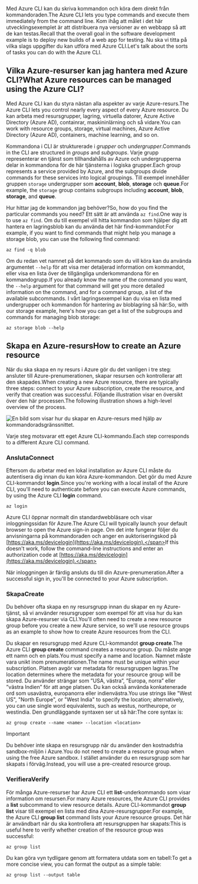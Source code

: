 <span data-ttu-id="18c6a-101">Med Azure CLI kan du skriva kommandon och köra dem direkt från kommandoraden.</span><span class="sxs-lookup"><span data-stu-id="18c6a-101">The Azure CLI lets you type commands and execute them immediately from the command line.</span></span> <span data-ttu-id="18c6a-102">Kom ihåg att målet i det här utvecklingsexemplet är att distribuera nya versioner av en webbapp så att de kan testas.</span><span class="sxs-lookup"><span data-stu-id="18c6a-102">Recall that the overall goal in the software development example is to deploy new builds of a web app for testing.</span></span> <span data-ttu-id="18c6a-103">Nu ska vi titta på vilka slags uppgifter du kan utföra med Azure CLI.</span><span class="sxs-lookup"><span data-stu-id="18c6a-103">Let's talk about the sorts of tasks you can do with the Azure CLI.</span></span>

## <a name="what-azure-resources-can-be-managed-using-the-azure-cli"></a><span data-ttu-id="18c6a-104">Vilka Azure-resurser kan jag hantera med Azure CLI?</span><span class="sxs-lookup"><span data-stu-id="18c6a-104">What Azure resources can be managed using the Azure CLI?</span></span>

<span data-ttu-id="18c6a-105">Med Azure CLI kan du styra nästan alla aspekter av varje Azure-resurs.</span><span class="sxs-lookup"><span data-stu-id="18c6a-105">The Azure CLI lets you control nearly every aspect of every Azure resource.</span></span> <span data-ttu-id="18c6a-106">Du kan arbeta med resursgrupper, lagring, virtuella datorer, Azure Active Directory (Azure AD), containrar, maskininlärning och så vidare.</span><span class="sxs-lookup"><span data-stu-id="18c6a-106">You can work with resource groups, storage, virtual machines, Azure Active Directory (Azure AD), containers, machine learning, and so on.</span></span>

<span data-ttu-id="18c6a-107">Kommandona i CLI är strukturerade i _grupper_ och _undergrupper_.</span><span class="sxs-lookup"><span data-stu-id="18c6a-107">Commands in the CLI are structured in _groups_ and _subgroups_.</span></span> <span data-ttu-id="18c6a-108">Varje grupp representerar en tjänst som tillhandahålls av Azure och undergrupperna delar in kommandona för de här tjänsterna i logiska grupper.</span><span class="sxs-lookup"><span data-stu-id="18c6a-108">Each group represents a service provided by Azure, and the subgroups divide commands for these services into logical groupings.</span></span> <span data-ttu-id="18c6a-109">Till exempel innehåller gruppen `storage` undergrupper som **account**, **blob**, **storage** och **queue**.</span><span class="sxs-lookup"><span data-stu-id="18c6a-109">For example, the `storage` group contains subgroups including **account**, **blob**, **storage**, and **queue**.</span></span>

<span data-ttu-id="18c6a-110">Hur hittar jag de kommandon jag behöver?</span><span class="sxs-lookup"><span data-stu-id="18c6a-110">So, how do you find the particular commands you need?</span></span> <span data-ttu-id="18c6a-111">Ett sätt är att använda `az find`.</span><span class="sxs-lookup"><span data-stu-id="18c6a-111">One way is to use `az find`.</span></span> <span data-ttu-id="18c6a-112">Om du till exempel vill hitta kommandon som hjälper dig att hantera en lagringsblob kan du använda det här find-kommandot:</span><span class="sxs-lookup"><span data-stu-id="18c6a-112">For example, if you want to find commands that might help you manage a storage blob, you can use the following find command:</span></span>

```azurecli
az find -q blob
```

<span data-ttu-id="18c6a-113">Om du redan vet namnet på det kommando som du vill köra kan du använda argumentet `--help` för att visa mer detaljerad information om kommandot, eller visa en lista över de tillgängliga underkommandona för en kommandogrupp.</span><span class="sxs-lookup"><span data-stu-id="18c6a-113">If you already know the name of the command you want, the `--help` argument for that command will get you more detailed information on the command, and for a command group, a list of the available subcommands.</span></span> <span data-ttu-id="18c6a-114">I vårt lagringsexempel kan du visa en lista med undergrupper och kommandon för hantering av bloblagring så här:</span><span class="sxs-lookup"><span data-stu-id="18c6a-114">So, with our storage example, here's how you can get a list of the subgroups and commands for managing blob storage:</span></span>

```azurecli
az storage blob --help
```

## <a name="how-to-create-an-azure-resource"></a><span data-ttu-id="18c6a-115">Skapa en Azure-resurs</span><span class="sxs-lookup"><span data-stu-id="18c6a-115">How to create an Azure resource</span></span>

<span data-ttu-id="18c6a-116">När du ska skapa en ny resurs i Azure gör du det vanligen i tre steg: ansluter till Azure-prenumerationen, skapar resursen och kontrollerar att den skapades.</span><span class="sxs-lookup"><span data-stu-id="18c6a-116">When creating a new Azure resource, there are typically three steps: connect to your Azure subscription, create the resource, and verify that creation was successful.</span></span> <span data-ttu-id="18c6a-117">Följande illustration visar en översikt över den här processen.</span><span class="sxs-lookup"><span data-stu-id="18c6a-117">The following illustration shows a high-level overview of the process.</span></span>

![En bild som visar hur du skapar en Azure-resurs med hjälp av kommandoradsgränssnittet.](../media/4-create-resources-overview.png)

<span data-ttu-id="18c6a-119">Varje steg motsvarar ett eget Azure CLI-kommando.</span><span class="sxs-lookup"><span data-stu-id="18c6a-119">Each step corresponds to a different Azure CLI command.</span></span>

### <a name="connect"></a><span data-ttu-id="18c6a-120">Ansluta</span><span class="sxs-lookup"><span data-stu-id="18c6a-120">Connect</span></span>

<span data-ttu-id="18c6a-121">Eftersom du arbetar med en lokal installation av Azure CLI måste du autentisera dig innan du kan köra Azure-kommandon. Det gör du med Azure CLI-kommandot **login**.</span><span class="sxs-lookup"><span data-stu-id="18c6a-121">Since you're working with a local install of the Azure CLI, you'll need to authenticate before you can execute Azure commands, by using the Azure CLI **login** command.</span></span>

```azurecli
az login
```

<span data-ttu-id="18c6a-122">Azure CLI öppnar normalt din standardwebbläsare och visar inloggningssidan för Azure.</span><span class="sxs-lookup"><span data-stu-id="18c6a-122">The Azure CLI will typically launch your default browser to open the Azure sign-in page.</span></span> <span data-ttu-id="18c6a-123">Om det inte fungerar följer du anvisningarna på kommandoraden och anger en auktoriseringskod på [https://aka.ms/devicelogin](https://aka.ms/devicelogin).</span><span class="sxs-lookup"><span data-stu-id="18c6a-123">If this doesn't work, follow the command-line instructions and enter an authorization code at [https://aka.ms/devicelogin](https://aka.ms/devicelogin).</span></span>

<span data-ttu-id="18c6a-124">När inloggningen är färdig ansluts du till din Azure-prenumeration.</span><span class="sxs-lookup"><span data-stu-id="18c6a-124">After a successful sign in, you'll be connected to your Azure subscription.</span></span>

### <a name="create"></a><span data-ttu-id="18c6a-125">Skapa</span><span class="sxs-lookup"><span data-stu-id="18c6a-125">Create</span></span>

<span data-ttu-id="18c6a-126">Du behöver ofta skapa en ny resursgrupp innan du skapar en ny Azure-tjänst, så vi använder resursgrupper som exempel för att visa hur du kan skapa Azure-resurser via CLI.</span><span class="sxs-lookup"><span data-stu-id="18c6a-126">You'll often need to create a new resource group before you create a new Azure service, so we'll use resource groups as an example to show how to create Azure resources from the CLI.</span></span>

<span data-ttu-id="18c6a-127">Du skapar en resursgrupp med Azure CLI-kommandot **group create**.</span><span class="sxs-lookup"><span data-stu-id="18c6a-127">The Azure CLI **group create** command creates a resource group.</span></span> <span data-ttu-id="18c6a-128">Du måste ange ett namn och en plats.</span><span class="sxs-lookup"><span data-stu-id="18c6a-128">You must specify a name and location.</span></span> <span data-ttu-id="18c6a-129">Namnet måste vara unikt inom prenumerationen.</span><span class="sxs-lookup"><span data-stu-id="18c6a-129">The name must be unique within your subscription.</span></span> <span data-ttu-id="18c6a-130">Platsen avgör var metadata för resursgruppen lagras.</span><span class="sxs-lookup"><span data-stu-id="18c6a-130">The location determines where the metadata for your resource group will be stored.</span></span> <span data-ttu-id="18c6a-131">Du använder strängar som ”USA, västra”, ”Europa, norra” eller ”västra Indien” för att ange platsen. Du kan också använda konkatenerade ord som usavästra, europanorra eller indienvästra.</span><span class="sxs-lookup"><span data-stu-id="18c6a-131">You use strings like "West US", "North Europe", or "West India" to specify the location; alternatively, you can use single word equivalents, such as westus, northeurope, or westindia.</span></span> <span data-ttu-id="18c6a-132">Den grundläggande syntaxen ser ut så här:</span><span class="sxs-lookup"><span data-stu-id="18c6a-132">The core syntax is:</span></span>

```azurecli
az group create --name <name> --location <location>
```

> [!IMPORTANT]
> <span data-ttu-id="18c6a-133">Du behöver inte skapa en resursgrupp när du använder den kostnadsfria sandbox-miljön i Azure.</span><span class="sxs-lookup"><span data-stu-id="18c6a-133">You do not need to create a resource group when using the free Azure sandbox.</span></span> <span data-ttu-id="18c6a-134">I stället använder du en resursgrupp som har skapats i förväg.</span><span class="sxs-lookup"><span data-stu-id="18c6a-134">Instead, you will use a pre-created resource group.</span></span>

### <a name="verify"></a><span data-ttu-id="18c6a-135">Verifiera</span><span class="sxs-lookup"><span data-stu-id="18c6a-135">Verify</span></span>

<span data-ttu-id="18c6a-136">För många Azure-resurser har Azure CLI ett **list**-underkommando som visar information om resursen.</span><span class="sxs-lookup"><span data-stu-id="18c6a-136">For many Azure resources, the Azure CLI provides a **list** subcommand to view resource details.</span></span> <span data-ttu-id="18c6a-137">Azure CLI-kommandot **group list** visar till exempel en lista med dina Azure-resursgrupper.</span><span class="sxs-lookup"><span data-stu-id="18c6a-137">For example, the Azure CLI **group list** command lists your Azure resource groups.</span></span> <span data-ttu-id="18c6a-138">Det här är användbart när du ska kontrollera att resursgruppen har skapats:</span><span class="sxs-lookup"><span data-stu-id="18c6a-138">This is useful here to verify whether creation of the resource group was successful:</span></span>

```azurecli
az group list
```

<span data-ttu-id="18c6a-139">Du kan göra vyn tydligare genom att formatera utdata som en tabell:</span><span class="sxs-lookup"><span data-stu-id="18c6a-139">To get a more concise view, you can format the output as a simple table:</span></span>

```azurecli
az group list --output table
```
